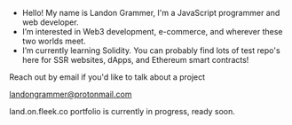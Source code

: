 - Hello! My name is Landon Grammer, I'm a JavaScript programmer and web developer. 
- I’m interested in Web3 development, e-commerce, and wherever these two worlds meet.
- I’m currently learning Solidity. You can probably find lots of test repo's here for SSR websites, dApps, and Ethereum smart contracts!

 Reach out by email if you'd like to talk about a project
 
 landongrammer@protonmail.com
 
land.on.fleek.co portfolio is currently in progress, ready soon.
